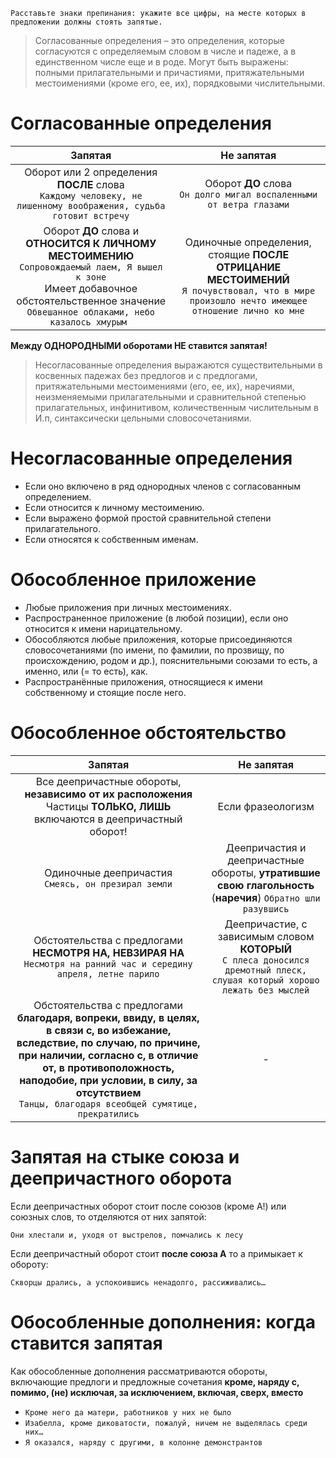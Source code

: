 ```
Расставьте знаки препинания: укажите все цифры, на месте которых в предложении должны стоять запятые.
```

> Согласованные определения – это определения, которые согласуются с определяемым словом в числе и падеже, а в единственном числе еще и в роде. Могут быть выражены: полными прилагательными и причастиями, притяжательными местоимениями (кроме его, ее, их), порядковыми числительными.


# Согласованные определения
| Запятая | Не запятая |
| :----: | :-------: |
| Оборот или 2 определения **ПОСЛЕ** слова <br> `Каждому человеку, не лишенному воображения, судьба готовит встречу` | Оборот **ДО** слова <br> `Он долго мигал воспаленными от ветра глазами`
| Оборот **ДО** слова и **ОТНОСИТСЯ К ЛИЧНОМУ МЕСТОИМЕНИЮ** <br> `Сопровождаемый лаем, Я вышел к зоне` <br> Имеет добавочное обстоятельственное значение <br> `Обвешанное облаками, небо казалось хмурым ` | Одиночные определения, стоящие **ПОСЛЕ ОТРИЦАНИЕ МЕСТОИМЕНИЙ** <br> `Я почувствовал, что в мире произошло нечто имеющее отношение лично ко мне` |

**Между ОДНОРОДНЫМИ оборотами НЕ ставится запятая!**

> Несогласованные определения выражаются существительными в косвенных падежах без предлогов и с предлогами, притяжательными местоимениями (его, ее, их), наречиями, неизменяемыми прилагательными и сравнительной степенью прилагательных, инфинитивом, количественным числительным в И.п, синтаксически цельными словосочетаниями.

# Несогласованные определения
- Если оно включено в ряд однородных членов с согласованным определением.
- Если относится к личному местоимению.
- Если выражено формой простой сравнительной степени прилагательного.
- Если относятся к собственным именам.

# Обособленное приложение
- Любые приложения при личных местоимениях.
- Распространенное приложение (в любой позиции), если оно относится к имени нарицательному.
- Обособляются любые приложения, которые присоединяются словосочетаниями (по имени, по фамилии, по прозвищу, по происхождению, родом и др.), пояснительными союзами то есть, а именно, или (= то есть), как.
- Распространённые приложения, относящиеся к имени собственному и стоящие после него.

# Обособленное обстоятельство
| Запятая | Не запятая |
| :----: | :-------: |
| Все деепричастные обороты, **независимо от их расположения** <br> Частицы **ТОЛЬКО, ЛИШЬ** включаются в деепричастный оборот! | Если фразеологизм |
| Одиночные деепричастия <br> `Смеясь, он презирал земли` | Деепричастия и деепричастные обороты, **утратившие свою глагольность** (**наречия**) `Обратно шли разувшись` |
| Обстоятельства с предлогами **НЕСМОТРЯ НА, НЕВЗИРАЯ НА** <br> `Несмотря на ранний час и середину апреля, летне парило` | Деепричастие, c зависимым словом **КОТОРЫЙ** <br> `С плеса доносился дремотный плеск, слушая который хорошо лежать без мыслей` |
| Обстоятельства с предлогами **благодаря, вопреки, ввиду, в целях, в связи с, во избежание, вследствие, по случаю, по причине, при наличии, согласно с, в отличие от, в противоположность, наподобие, при условии, в силу, за отсутствием** <br> `Танцы, благодаря всеобщей сумятице, прекратились` | - |

# Запятая на стыке союза и деепричастного оборота

Если деепричастных оборот стоит после союзов (кроме А!) или союзных слов, то отделяются от них запятой:

`Они хлестали и, уходя от выстрелов, помчались к лесу`

Если деепричастный оборот стоит **после союза А** то а примыкает к обороту:

`Скворцы дрались, а успокоившись ненадолго, рассиживались…`

# Обособленные дополнения: когда ставится запятая

Как обособленные дополнения рассматриваются обороты, включающие предлоги и предложные сочетания **кроме, наряду с, помимо, (не) исключая, за исключением, включая, сверх, вместо**

- `Кроме него да матери, работников у них не было`
- `Изабелла, кроме диковатости, пожалуй, ничем не выделялась среди них…`
- `Я оказался, наряду с другими, в колонне демонстрантов`
